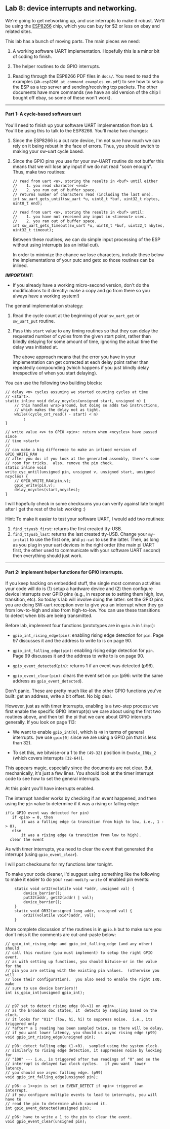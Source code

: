 ## Lab 8:  device interrupts and networking.

We're going to get networking up, and use interrupts to make it 
robust.  We'll be using the [ESP8266](https://en.wikipedia.org/wiki/ESP8266)
chip, which you can buy for $2 or less on ebay and related sites.


This lab has a bunch of moving parts.  The main pieces we need:

   1. A working software UART implementation.  Hopefully this is a minor
      bit of coding to finish.

   2. The helper routines to do GPIO interrupts.

   3. Reading through the ESP8266 PDF files in `docs/`.  You need to read 
      the examples (`4b-esp8266_at_command_examples_en.pdf`)
      to see how to setup the ESP as a tcp server and
      sending/receiving tcp packets.  The other documents have more 
      commands (we have an old version of the chip I bought off ebay,
      so some of these won't work).
----------------------------------------------------------------------------
#### Part 1: A cycle-based software uart

You'll need to finish up your software UART implementation from lab 4.
You'll be using this to talk to the ESP8266.   You'll make two changes:
 1. Since the ESP8266 is a cut rate device, I'm not sure how much we
    can rely on it being rebust in the face of errors.  Thus, you
    should switch to making your sw-uart cycle based.

 2. Since the GPIO pins you use for your sw-UART routine do not buffer this
    means that we will lose any input if we do not read "soon enough".  Thus,
    make two routines: 

        // read from uart <u>, storing the results in <buf> until either
        //    1. you read character <end>
        //    2. you run out of buffer space.
        // returns number of characters read (including the last one).
        int sw_uart_gets_until(sw_uart *u, uint8_t *buf, uint32_t nbytes, uint8_t end);

        // read from uart <u>, storing the results in <buf> until:
        //    1. you have not received any input in <timeout> usec.
        //    2. you ran out of buffer space.
        int sw_uart_gets_timeout(sw_uart *u, uint8_t *buf, uint32_t nbytes, uint32_t timeout);

    Between these routines, we can do simple input processing of the ESP without
    using interrupts (as an initial cut).

    In order to minimize the chance we lose characters, include these below the
    implementations of your putc and getc so those routines can be inlined.

***IMPORTANT***:
  - If you already have a working micro-second version,
    don't do the modifications to it directly: make a copy and go from
    there so you always have a working system!)

The general implementation strategy:
 1. Read the cycle count at the beginning of your `sw_uart_get` or `sw_uart_put` routine.
 2. Pass this `start` value to any timing routines so that they can delay
    the requested number of cycles from the given start point, rather than 
    blindly delaying for some amount of time, ignoring the actual time the
    delay was initiated at.

    The above approach means that the error you have in your
    implementation can get corrected at each delay point rather than
    repeatedly compounding (which happens if you just blindly delay
    irrespective of when you start delaying).

You can use the following two building blocks:

    // delay <n> cycles assuming we started counting cycles at time
    // <start>.  
    static inline void delay_ncycles(unsigned start, unsigned n) {
        // this handles wrap-around, but doing so adds two instructions,
        // which makes the delay not as tight.
        while((cycle_cnt_read() - start) < n)
            ;
    }

    // write value <v> to GPIO <pin>: return when <ncycles> have passed since
    // time <start>
    //
    // can make a big difference to make an inlined version of GPIO_WRITE_RAW
    // after you do: if you look at the generated assembly, there's some
    // room for tricks.  also, remove the pin check.
    static inline void
    write_cyc_until(unsigned pin, unsigned v, unsigned start, unsigned ncycles) {
        // GPIO_WRITE_RAW(pin,v);
        gpio_write(pin,v);
        delay_ncycles(start,ncycles);
    }

I will hopefully check in some checksums you can verify against late tonight
after I get the rest of the lab working :)


Hint: To make it easier to test your software UART, I would add two routines:
  1. `find_ttyusb_first`: returns the first created tty-USB.
  2. `find_ttyusb_last`: returns the last created tty-USB.
Change your `my-install` to use the first one, and `pi-cat` to use 
the latter.  Then, as long as you plug in your uart devices in the right
order (the main pi UART first, the other used to communicate with your
software UART second) then everything should just work.
----------------------------------------------------------------------------
#### Part 2: Implement helper functions for GPIO interrupts.

If you keep hacking on embedded stuff, the single most common activities
your code will do is (1) setup a hardware device and (2) then configure
device interrupts over GPIO pins (e.g., in response to setting them high,
low, transition, etc).  So today's lab will involve doing the latter:
set the GPIO pins you are doing SW-uart reception over to give you an 
interrupt when they go from low-to-high and also from high-to-low.  You
can use these transitions to detect when bits are being transmitted.

Before lab, implement four functions (prototypes are in `gpio.h` in `libpi`):

  - `gpio_int_rising_edge(pin)`: enabling rising edge detection for `pin`.  Page 97
    discusses it and the address to write to is on page 90.

  - `gpio_int_falling_edge(pin)`: enabling rising edge detection for
    `pin`.  Page 99 discusses it and the address to write to is on page 90.

  - `gpio_event_detected(pin)`: returns 1 if an event was detected (p96).

  - `gpio_event_clear(pin)`: clears the event set on `pin` (p96: write the same
    address as `gpio_event_detected`).

Don't panic.  These are pretty much like all the other GPIO functions
you've built: get an address, write a bit offset.   No big deal.  

However, just as with timer interrupts, enabling is a two-step process: we first
enable the specific GPIO interrupt(s) we care about using the first two routines
above, and then tell the pi that we care about GPIO interrupts generally.  If you 
look on page 113:
  - We want to enable `gpio_int[0]`, which is `49` in terms of general
    interrupts.  (we use `gpio[0]` since we are using a GPIO pin that
    is less than 32).

  - To set this, we bitwise-or a 1 to the `(49-32)` position in
    `Enable_IRQs_2` (which covers interrupts `[32-64)`).


This appears magic, especially since the documents are not clear.  But,
mechanically, it's just a few lines.   You should look at the timer
interrupt code to see how to set the general interrupts.

At this point you'll have interrupts enabled.

The interrupt handler works by checking if an event happened, and then using the 
`pin` value to determine if it was a rising or falling edge:
    
    if(a GPIO event was detected for pin) 
       if <pin> = 0, then
           it was a falling edge (a transition from high to low, i.e., 1 -> 0).  
       else 
           it was a rising edge (a transition from low to high).
      clear the event

As with timer interrupts, you need to clear the event that generated
the interrupt (using `gpio_event_clear`).

I will post checksums for my functions later tonight.

To make your code cleaner, I'd suggest using something like the following to
make it easier to do your `read-modify-write` of enabled pin events:

        static void or32(volatile void *addr, unsigned val) {
            device_barrier();
            put32(addr, get32(addr) | val);
            device_barrier();
        }
        static void OR32(unsigned long addr, unsigned val) {
            or32((volatile void*)addr, val);
        }

More complete discussion of the routines is in `gpio.h` but to make sure you
don't miss it the comments are cut-and-paste below:

    // gpio_int_rising_edge and gpio_int_falling_edge (and any other) should
    // call this routine (you must implement) to setup the right GPIO event.
    // as with setting up functions, you should bitwise-or in the value for the 
    // pin you are setting with the existing pin values.  (otherwise you will
    // lose their configuration).  you also need to enable the right IRQ.   make
    // sure to use device barriers!!
    int is_gpio_int(unsigned gpio_int);
    

    // p97 set to detect rising edge (0->1) on <pin>.
    // as the broadcom doc states, it  detects by sampling based on the clock.
    // it looks for "011" (low, hi, hi) to suppress noise.  i.e., its triggered only
    // *after* a 1 reading has been sampled twice, so there will be delay.
    // if you want lower latency, you should us async rising edge (p99)
    void gpio_int_rising_edge(unsigned pin);
    
    // p98: detect falling edge (1->0).  sampled using the system clock.  
    // similarly to rising edge detection, it suppresses noise by looking for
    // "100" --- i.e., is triggered after two readings of "0" and so the 
    // interrupt is delayed two clock cycles.   if you want  lower latency,
    // you should use async falling edge. (p99)
    void gpio_int_falling_edge(unsigned pin);
    
    // p96: a 1<<pin is set in EVENT_DETECT if <pin> triggered an interrupt.
    // if you configure multiple events to lead to interrupts, you will have to 
    // read the pin to determine which caused it.
    int gpio_event_detected(unsigned pin);
    
    // p96: have to write a 1 to the pin to clear the event.
    void gpio_event_clear(unsigned pin);

